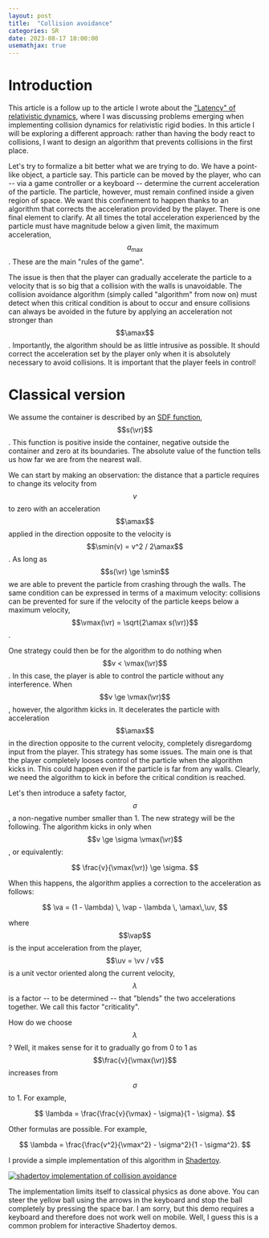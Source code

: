 ```yaml
---
layout: post
title:  "Collision avoidance"
categories: SR
date: 2023-08-17 10:00:00
usemathjax: true
---
```


# Introduction

This article is a follow up to the article I wrote about the
["Latency" of relativistic dynamics](dynamics-latency), where I was discussing problems emerging
when implementing collision dynamics for relativistic rigid bodies.
In this article I will be exploring a different approach: rather than having the body react
to collisions, I want to design an algorithm that prevents collisions in the first place.

Let's try to formalize a bit better what we are trying to do.
We have a point-like object, a particle say. This particle can be moved by the player, who can
-- via a game controller or a keyboard -- determine the current acceleration of the particle.
The particle, however, must remain confined inside a given region of space.
We want this confinement to happen thanks to an algorithm that corrects the acceleration
provided by the player.
There is one final element to clarify. At all times the total acceleration experienced
by the particle must have magnitude below a given limit, the maximum acceleration,
$$
\newcommand{\smin}{s_{\min}}
\newcommand{\amax}{a_{\max}}
\newcommand{\vmax}{v_{\max}}
\newcommand{\vr}{\mathbf{r}}
\newcommand{\vv}{\mathbf{v}}
\newcommand{\va}{\mathbf{a}}
\newcommand{\vap}{\mathbf{a}_{\mathrm{p}}}
\newcommand{\uv}{\hat{\mathbf{v}}}
\amax$$.
These are the main "rules of the game".

The issue is then that the player can gradually accelerate the particle to a velocity that is
so big that a collision with the walls is unavoidable.
The collision avoidance algorithm (simply called "algorithm" from now on) must detect when this
critical condition is about to occur and ensure collisions can always be avoided in the future by
applying an acceleration not stronger than $$\amax$$. Importantly, the algorithm should be as little
intrusive as possible. It should correct the acceleration set by the player only when it is
absolutely necessary to avoid collisions. It is important that the player feels in control!

# Classical version

We assume the container is described by an
[SDF function](https://en.wikipedia.org/wiki/Signed_distance_function), $$s(\vr)$$.
This function is positive inside the container, negative outside the container and zero
at its boundaries. The absolute value of the function tells us how far we are from the nearest wall.

We can start by making an observation: the distance that a particle requires to change its velocity
from $$v$$ to zero with an acceleration $$\amax$$ applied in the direction opposite to the velocity
is $$\smin(v) = v^2 / 2\amax$$. As long as $$s(\vr) \ge \smin$$ we are able to prevent the particle
from crashing through the walls.
The same condition can be expressed in terms of a maximum velocity: collisions can be prevented
for sure if the velocity of the particle keeps below a maximum velocity,
$$\vmax(\vr) = \sqrt{2\amax s(\vr)}$$.

One strategy could then be for the algorithm to do nothing when $$v < \vmax(\vr)$$.
In this case, the player is able to control the particle without any interference.
When $$v \ge \vmax(\vr)$$, however, the algorithm kicks in. It decelerates the particle
with acceleration $$\amax$$ in the direction opposite to the current velocity, completely
disregardomg input from the player.
This strategy has some issues. The main one is that the player completely looses
control of the particle when the algorithm kicks in. This could happen even if the particle is far
from any walls. Clearly, we need the algorithm to kick in before the critical condition is reached.

Let's then introduce a safety factor, $$\sigma$$, a non-negative number smaller than 1.
The new strategy will be the following.
The algorithm kicks in only when $$v \ge \sigma \vmax(\vr)$$, or equivalently:

$$
\frac{v}{\vmax(\vr)} \ge \sigma.
$$

When this happens, the algorithm applies a correction to the acceleration as follows:

$$
\va = (1 - \lambda) \, \vap - \lambda \, \amax\,\uv,
$$

where $$\vap$$ is the input acceleration from the player, $$\uv = \vv / v$$ is a unit vector
oriented along the current velocity,  $$\lambda$$ is a factor -- to be determined -- that "blends"
the two accelerations together. We call this factor "criticality".

How do we choose $$\lambda$$? Well, it makes sense for it to gradually go from 0 to 1 as
$$\frac{v}{\vmax(\vr)}$$ increases from $$\sigma$$ to 1. For example,

$$
\lambda = \frac{\frac{v}{\vmax} - \sigma}{1 - \sigma}.
$$

Other formulas are possible. For example,

$$
\lambda = \frac{\frac{v^2}{\vmax^2} - \sigma^2}{1 - \sigma^2}.
$$

I provide a simple implementation of this algorithm
in [Shadertoy](https://www.shadertoy.com/view/ct2cWc).

[![shadertoy implementation of collision avoidance](/assets/collision-avoidance-st.png)](https://www.shadertoy.com/view/ct2cWc)

The implementation limits itself to classical physics as done above.
You can steer the yellow ball using the arrows in the keyboard and stop the ball completely
by pressing the space bar. I am sorry, but this demo requires a keyboard and therefore
does not work well on mobile. Well, I guess this is a common problem for interactive Shadertoy
demos.